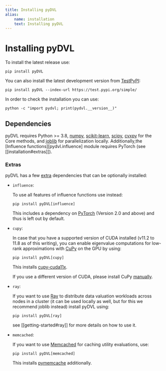 ```yaml
---
title: Installing pyDVL
alias: 
    name: installation
    text: Installing pyDVL
---
```


# Installing pyDVL

To install the latest release use:

```shell
pip install pyDVL
```

You can also install the latest development version from
[TestPyPI](https://test.pypi.org/project/pyDVL/):

```shell
pip install pyDVL --index-url https://test.pypi.org/simple/
```

In order to check the installation you can use:

```shell
python -c "import pydvl; print(pydvl.__version__)"
```

## Dependencies

pyDVL requires Python >= 3.8, [numpy](https://numpy.org/),
[scikit-learn](https://scikit-learn.org/stable/), [scipy](https://scipy.org/),
[cvxpy](https://www.cvxpy.org/) for the Core methods,
and [joblib](https://joblib.readthedocs.io/en/stable/)
for parallelization locally. Additionally,the [Influence functions][pydvl.influence]
module requires PyTorch (see [[installation#extras]]).

### Extras

pyDVL has a few [extra](https://peps.python.org/pep-0508/#extras) dependencies
that can be optionally installed:

- `influence`:

    To use all features of influence functions use instead:
    
    ```shell
    pip install pyDVL[influence]
    ```
    
    This includes a dependency on [PyTorch](https://pytorch.org/) (Version 2.0 and
    above) and thus is left out by default.

- `cupy`:

    In case that you have a supported version of CUDA installed (v11.2 to 11.8 as of
    this writing), you can enable eigenvalue computations for low-rank approximations
    with [CuPy](https://docs.cupy.dev/en/stable/index.html) on the GPU by using:
    
    ```shell
    pip install pyDVL[cupy]
    ```
  
    This installs [cupy-cuda11x](https://pypi.org/project/cupy-cuda11x/).
    
    If you use a different version of CUDA, please install CuPy
    [manually](https://docs.cupy.dev/en/stable/install.html).

- `ray`:

    If you want to use [Ray](https://www.ray.io/) to distribute data valuation
    workloads across nodes in a cluster (it can be used locally as well,
    but for this we recommend joblib instead) install pyDVL using:

    ```shell
    pip install pyDVL[ray]
    ```

    see [[getting-started#ray]] for more details on how to use it.

- `memcached`:

    If you want to use [Memcached](https://memcached.org/) for caching
    utility evaluations, use:
  
    ```shell
    pip install pyDVL[memcached]
    ```
    
    This installs [pymemcache](https://github.com/pinterest/pymemcache) additionally.
